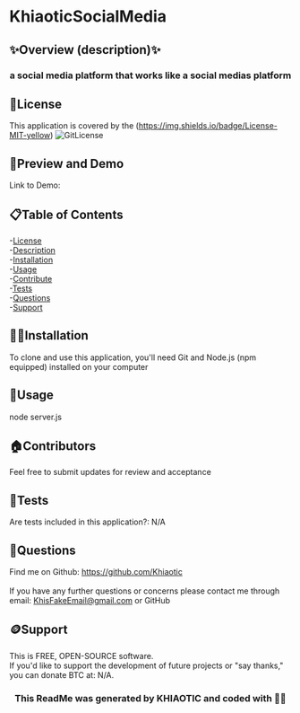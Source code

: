 # KhiaoticSocialMedia

## ✨Overview (description)✨
<h3 align="center">a social media platform that works like a social medias platform</h3>

## 🪪License
This application is covered by the (https://img.shields.io/badge/License-MIT-yellow)
![GitLicense](https://img.shields.io/badge/License-MIT-yellow)

## 👀Preview and Demo
 
Link to Demo: 


## 📋Table of Contents
-[License](#🪪License) <br />
-[Description](#✨Overview) <br />
-[Installation](#💢📃Installation) <br />
-[Usage](#🧰Usage) <br />
-[Contribute](#🏠Contributors) <br />
-[Tests](#🧪Tests) <br />
-[Questions](#🤔Questions) <br />
-[Support](#🪙Support) <br />


## 💢📃Installation
To clone and use this application, you'll need Git and Node.js (npm equipped) installed on your computer


## 🧰Usage
node server.js

## 🏠Contributors
Feel free to submit updates for review and acceptance

## 🧪Tests
Are tests included in this application?: N/A


## 🤔Questions
Find me on Github: https://github.com/Khiaotic <br />
<br />
If you have any further questions or concerns please contact me through email: KhisFakeEmail@gmail.com or GitHub

## 🪙Support
This is FREE, OPEN-SOURCE software. <br />
If you'd like to support the development of future projects or "say thanks," you can donate BTC at: N/A.


<h3 align="center">This ReadMe was generated by KHIAOTIC and coded with 🌈💖</h3>
